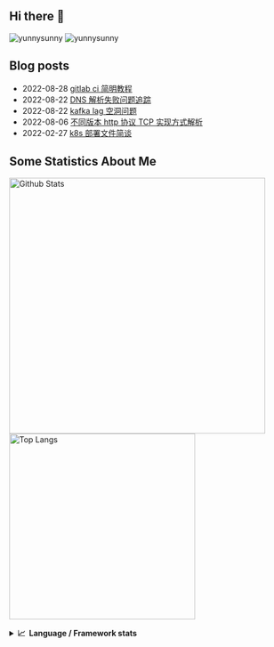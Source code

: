 ## Hi there 👋
![yunnysunny](https://komarev.com/ghpvc/?username=yunnysunny)
![yunnysunny](https://visitor-badge.glitch.me/badge?page_id=yunnysunny.profile)


## Blog posts
<!-- BLOG-POST-LIST:START -->
- 2022-08-28 [gitlab ci 简明教程](https://blog.whyun.com/posts/gitlab-ci-tutorial/)
- 2022-08-22 [DNS 解析失败问题追踪](https://blog.whyun.com/posts/dns-lookup-failed-due-to-udp-cache/)
- 2022-08-22 [kafka lag 空洞问题](https://blog.whyun.com/posts/kafka-lag-hollow/)
- 2022-08-06 [不同版本 http 协议 TCP 实现方式解析](https://blog.whyun.com/posts/transport-layer-differences-among-http-versions/)
- 2022-02-27 [k8s 部署文件简谈](https://blog.whyun.com/posts/k8s-yaml/)<!-- BLOG-POST-LIST:END -->


## Some Statistics About Me
<p>
	<img  style="width:460px;" src="https://github-readme-stats.vercel.app/api?username=yunnysunny&show_icons=true&layout=compact&title_color=ffffff&icon_color=bb2acf&text_color=daf7dc&bg_color=151515" alt="Github Stats"/>
	<img style="width:334px;"src="https://github-readme-stats.vercel.app/api/top-langs/?username=yunnysunny&show_icons=true&layout=compact&exclude_repo=yunnysunny.github.io&title_color=ffffff&icon_color=bb2acf&text_color=daf7dc&bg_color=151515" alt="Top Langs" />
</p>
<div style="clear:both;height:1px;"></div>
<details>
  <summary><b>📈&nbsp;&nbsp;Language&nbsp;/&nbsp;Framework stats</b></summary>
  <br/>
<a href="https://profile.codersrank.io/user/yunnysunny/"><img src="https://cr-skills-chart-widget.azurewebsites.net/api/api?username=yunnysunny&skills=JavaScript,TypeScript,C%2B%2B,C,Go,Java,Shell,Dockerfile&show-other-skills=true" /></a>
</details>












